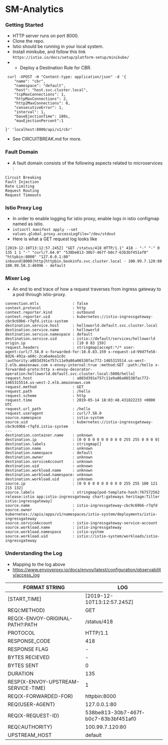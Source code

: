 # SM-Analytics

### Getting Started

- HTTP server runs on port 8000. 
- Clone the repo.
- Istio should be running in your local system.
- Install minikube, and follow this link ```https://istio.io/docs/setup/platform-setup/minikube/```
- - Deploy a Destination Rule for CBR.
```
 curl -XPOST -H "Content-type: application/json" -d '{
	"name": "cbr",
	"namespace": "default",
	"host": "host.svc.cluster.local",
	"tcpMaxConnections": 1,
	"httpMaxConnections": 2,
	"http2MaxConnections": 0,
	"consecutiveError": 1,
	"interval": 1,
	"baseEjectionTime": 180s,
	"maxEjectionPercent":1
	
}' 'localhost:8000/api/v1/cbr'
```
- See CIRCUITBREAK.md for more.


### Fault Domain

- A fault domain consists of the following aspects related to microservices :

```
Circuit Breaking
Fault Injection
Rate Limiting
Request Routing
Request Timeouts
```

### Istio Proxy Log

- In order to enable logging for istio proxy, enable logs in istio configmap named as istio. 
- ```istioctl manifest apply --set values.global.proxy.accessLogFile="/dev/stdout```
- Here is what a GET request log looks like

```
[2019-12-10T13:12:57.245Z] "GET /status/418 HTTP/1.1" 418 - "-" "-" 0 135 1 1 "-" "curl/7.64.0" "538be813-30b7-467f-b0c7-63b3bf451af0" "httpbin:8000" "127.0.0.1:80" inbound|8000|http|httpbin.bookinfo.svc.cluster.local - 100.99.7.120:80 100.99.50.3:46996 - default
```
### Mixer Log

- An end to end trace of how a request traverses from ingress gateway to a pod through istio-proxy.

```
connection.mtls               : false
context.protocol              : http
context.reporter.kind         : outbound
context.reporter.uid          : kubernetes://istio-ingressgateway-cbc9c69b6-r7qfd.istio-system
destination.service.host      : helloworld.default.svc.cluster.local
destination.service.name      : helloworld
destination.service.namespace : default
destination.service.uid       : istio://default/services/helloworld
origin.ip                     : [10 0 83 159]
request.headers               : stringmap[accept:*/* user-agent:curl/7.58.0 x-forwarded-for:10.0.83.159 x-request-id:99d7fe58-8d26-491a-a60c-2ca6a4ea1cdc :authority:a883d391e757c11e9a86a06538fac772-1465315514.us-west-2.elb.amazonaws.com x-envoy-internal:true :method:GET :path:/hello x-forwarded-proto:http x-envoy-decorator-operation:helloworld.default.svc.cluster.local:5000/hello]
request.host                  : a883d391e757c11e9a86a06538fac772-1465315514.us-west-2.elb.amazonaws.com
request.method                : GET
request.path                  : /hello
request.scheme                : http
request.time                  : 2019-05-14 18:03:48.431822233 +0000 UTC
request.url_path              : /hello
request.useragent             : curl/7.58.0
source.namespace              : istio-system
source.uid                    : kubernetes://istio-ingressgateway-cbc9c69b6-r7qfd.istio-system
---
destination.container.name    : unknown
destination.ip                : [0 0 0 0 0 0 0 0 0 0 255 255 0 0 0 0]
destination.labels            : stringmap[]
destination.name              : unknown
destination.namespace         : default
destination.owner             : unknown
destination.serviceAccount    : unknown
destination.uid               : unknown
destination.workload.name     : unknown
destination.workload.namespace: unknown
destination.workload.uid      : unknown
source.ip                     : [0 0 0 0 0 0 0 0 0 0 255 255 100 121 215 132]
source.labels                 : stringmap[pod-template-hash:767572562 release:istio app:istio-ingressgateway chart:gateways heritage:Tiller istio:ingressgateway]
source.name                   : istio-ingressgateway-cbc9c69b6-r7qfd
source.owner                  : kubernetes://apis/apps/v1/namespaces/istio-system/deployments/istio-ingressgateway
source.serviceAccount         : istio-ingressgateway-service-account
source.workload.name          : istio-ingressgateway
source.workload.namespace     : istio-system
source.workload.uid           : istio://istio-system/workloads/istio-ingressgateway
```

### Understanding the Log

- Mapping to the log above
- <https://www.envoyproxy.io/docs/envoy/latest/configuration/observability/access_log>

| FORMAT STRING | LOG  |
| ------ | ------ |
| [START_TIME] |[2019-12-10T13:12:57.245Z]  |
| REQ(:METHOD) | GET |
| REQ(X-ENVOY-ORIGINAL-PATH?:PATH | /status/418 |
| PROTOCOL | HTTP/1.1 |
| RESPONSE_CODE | 418 |
| RESPONSE FLAG | - |
| BYTES RECIEVED | - |
| BYTES SENT | 0 |
| DURATION | 135 |
|RESP(X-ENVOY-UPSTREAM-SERVICE-TIME) | 1 |
|REQ(X-FORWARDED-FOR) | httpbin:8000 |
|REQ(USER-AGENT) | 127.0.0.1:80 |
|REQ(X-REQUEST-ID) | 538be813-30b7-467f-b0c7-63b3bf451af0 |
|REQ(:AUTHORITY)| 100.99.7.120:80 |
|UPSTREAM_HOST| default |
